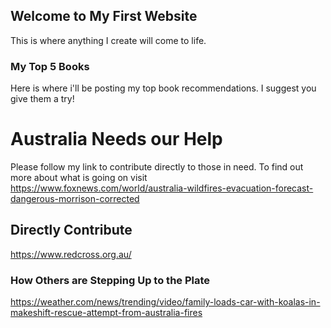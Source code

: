## Welcome to My First Website

This is where anything I create will come to life.

### My Top 5 Books

Here is where i'll be posting my top book recommendations. I suggest you give them a try!

# Australia Needs our Help

Please follow my link to contribute directly to those in need. To find out more about what is going on visit https://www.foxnews.com/world/australia-wildfires-evacuation-forecast-dangerous-morrison-corrected
## Directly Contribute

https://www.redcross.org.au/
### How Others are Stepping Up to the Plate

https://weather.com/news/trending/video/family-loads-car-with-koalas-in-makeshift-rescue-attempt-from-australia-fires

